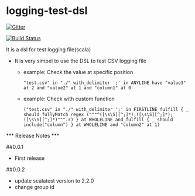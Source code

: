 logging-test-dsl
================

[![Gitter](https://badges.gitter.im/Join%20Chat.svg)](https://gitter.im/duffqiu/logging-test-dsl?utm_source=badge&utm_medium=badge&utm_campaign=pr-badge&utm_content=badge)

[![Build Status](https://travis-ci.org/duffqiu/logging-test-dsl.svg?branch=develop)](https://travis-ci.org/duffqiu/logging-test-dsl)

It is a dsl for test logging file(scala)

- It is very simpel to use the DSL to test CSV logging file

	- example: Check the value at specific position
	
	      "test.csv" in "./" with_delimiter ';' in ANYLINE have "value3" at 2 and "value2" at 1 and "column1" at 0

	- example: Check with custom function
	
		  ("test.csv" in "./" with_delimiter ';' in FIRSTLINE fulfill { _ should fullyMatch regex ("""^([\s\S][^;]*);([\s\S][^;]*);([\s\S][^;]*)""".r) } at WHOLELINE and_fulfill { _ should include("column") } at WHOLELINE and "column2" at 1)

*** Release Notes ***

##0.0.1

   * First release

##0.0.2
   
   * update scalatest version to 2.2.0
   * change group id